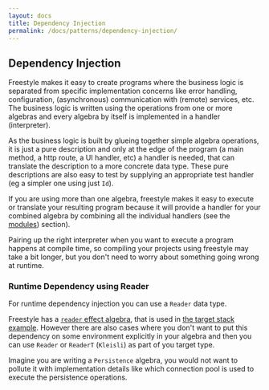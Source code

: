 ```yaml
---
layout: docs
title: Dependency Injection
permalink: /docs/patterns/dependency-injection/
---
```


## Dependency Injection

Freestyle makes it easy to create programs where the business logic is separated from specific implementation concerns like error handling, configuration, (asynchronous) communication with (remote) services, etc. The business logic is written using the operations from one or more algebras and every algebra by itself is implemented in a handler (interpreter).

As the business logic is built by glueing together simple algebra operations, it is just a pure description and only at the edge of the program (a main method, a http route, a UI handler, etc) a handler is needed, that can translate the description to a more concrete data type. These pure descriptions are also easy to test by supplying an appropriate test handler (eg a simpler one using just `Id`).

If you are using more than one algebra, freestyle makes it easy to execute or translate your resulting program because it will provide a handler for your combined algebra by combining all the individual handlers (see the [modules](/docs/core/modules/)) section).

Pairing up the right interpreter when you want to execute a program happens at compile time, so compiling your projects using freestyle may take a bit longer, but you don't need to worry about something going wrong at runtime.


### Runtime Dependency using Reader

For runtime dependency injection you can use a `Reader` data type.

Freestyle has a [`reader` effect algebra](/docs/effects/#reader), that is used in [the target stack example](/docs/stack/). However there are also cases where you don't want to put this dependency on some environment explicitly in your algebra and then you can use `Reader` or `ReaderT` (`Kleisli`) as part of you target type.

Imagine you are writing a `Persistence` algebra, you would not want to pollute it with implementation details like which connection pool is used to execute the persistence operations.
